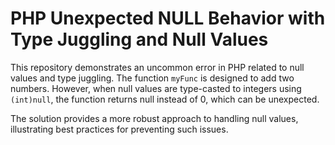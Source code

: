 # PHP Unexpected NULL Behavior with Type Juggling and Null Values

This repository demonstrates an uncommon error in PHP related to null values and type juggling.  The function `myFunc` is designed to add two numbers.  However, when null values are type-casted to integers using `(int)null`, the function returns null instead of 0, which can be unexpected.

The solution provides a more robust approach to handling null values, illustrating best practices for preventing such issues.
